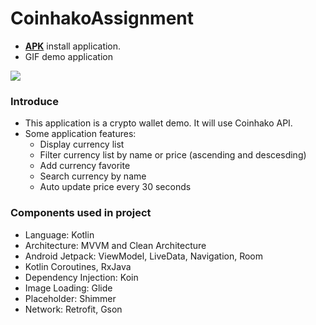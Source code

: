 # CoinhakoAssignment
- **[APK](https://github.com/DanhTran1309/CoinhakoAssignment/blob/main/release/app-production-release.apk)** install application.
- GIF demo application

<img src="https://github.com/DanhTran1309/CoinhakoAssignment/blob/main/release/demo.gif">

### Introduce
- This application is a crypto wallet demo. It will use Coinhako API. 
- Some application features:
    - Display currency list
    - Filter currency list by name or price (ascending and descesding)
    - Add currency favorite
    - Search currency by name
    - Auto update price every 30 seconds 

### Components used in project
- Language: Kotlin
- Architecture: MVVM and Clean Architecture
- Android Jetpack: ViewModel, LiveData, Navigation, Room
- Kotlin Coroutines, RxJava
- Dependency Injection: Koin
- Image Loading: Glide
- Placeholder: Shimmer
- Network: Retrofit, Gson
